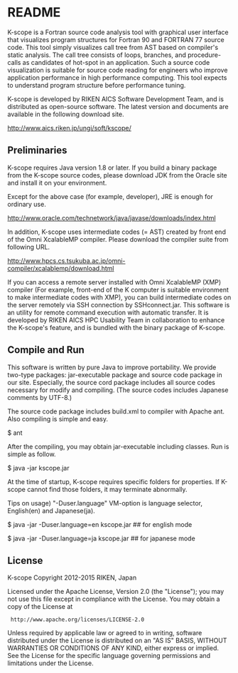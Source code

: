 # README

K-scope is a Fortran source code analysis tool with graphical user interface
that visualizes program structures for Fortran 90 and FORTRAN 77 source code.
This tool simply visualizes call tree from AST based on compiler's static
analysis. The call tree consists of loops, branches, and procedure-calls as
candidates of hot-spot in an application. Such a source code visualization
is suitable for source code reading for engineers who improve application
performance in high performance computing. This tool expects to understand
program structure before performance tuning.

K-scope is developed by RIKEN AICS Software Development Team, and is distributed
as open-source software. The latest version and documents are available in the
following download site.

http://www.aics.riken.jp/ungi/soft/kscope/

## Preliminaries

K-scope requires Java version 1.8 or later. If you build a binary package
from the K-scope source codes, please download JDK from the Oracle site and
install it on your environment. 

Except for the above case (for example, developer), JRE is enough for ordinary use. 

http://www.oracle.com/technetwork/java/javase/downloads/index.html

In addition, K-scope uses intermediate codes (= AST) created by front end of
the Omni XcalableMP compiler. Please download the compiler suite from
following URL.

http://www.hpcs.cs.tsukuba.ac.jp/omni-compiler/xcalablemp/download.html

If you can access a remote server installed with Omni XcalableMP (XMP)
compiler (For example, front-end of the K computer is suitable environment
to make intermediate codes with XMP), you can build intermediate codes
on the server remotely via SSH connection by SSHconnect.jar. This software
is an utility for remote command execution with automatic transfer.
It is developed by RIKEN AICS HPC Usability Team in collaboration to enhance
the K-scope's feature, and is bundled with the binary package of K-scope.

## Compile and Run

This software is written by pure Java to improve portability.
We provide two-type packages: jar-executable package and source code package
in our site. Especially, the source cord package includes all source codes
necessary for modify and compiling. (The source codes includes Japanese
comments by UTF-8.)

The source code package includes build.xml to compiler with Apache ant.
Also compiling is simple and easy.

  $ ant

After the compiling, you may obtain jar-executable including classes.
Run is simple as follow.

  $ java -jar kscope.jar

At the time of startup, K-scope requires specific folders for properties.
If K-scope cannot find those folders, it may terminate abnormally.

Tips on usage) "-Duser.language" VM-option is language selector, English(en) and Japanese(ja).

  $ java -jar -Duser.language=en kscope.jar ## for english mode

  $ java -jar -Duser.language=ja kscope.jar ## for japanese mode

## License

 K-scope
 Copyright 2012-2015 RIKEN, Japan

 Licensed under the Apache License, Version 2.0 (the "License");
 you may not use this file except in compliance with the License.
 You may obtain a copy of the License at

     http://www.apache.org/licenses/LICENSE-2.0

 Unless required by applicable law or agreed to in writing, software
 distributed under the License is distributed on an "AS IS" BASIS,
 WITHOUT WARRANTIES OR CONDITIONS OF ANY KIND, either express or implied.
 See the License for the specific language governing permissions and
 limitations under the License.

